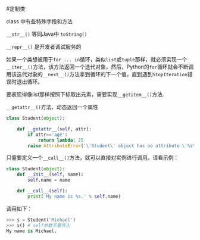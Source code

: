 #定制类

class  中有些特殊字段和方法

`__str__()` 等同Java中 `toString()`

`__repr__()` 是开发者调试服务的


如果一个类想被用于`for ... in`循环，类似`list`或`tuple`那样，就必须实现一个`__iter__()`方法，该方法返回一个迭代对象，然后，Python的`for`循环就会不断调用该迭代对象的`__next__()`方法拿到循环的下一个值，直到遇到`StopIteration`错误时退出循环。


要表现得像list那样按照下标取出元素，需要实现`__getitem__()`方法.


`__getattr__()`方法，动态返回一个属性

```py
class Student(object):

    def __getattr__(self, attr):
        if attr=='age':
            return lambda: 25
        raise AttributeError('\'Student\' object has no attribute \'%s\'' % attr)
```


只需要定义一个`__call__()`方法，就可以直接对实例进行调用。请看示例：
```py
class Student(object):
    def __init__(self, name):
        self.name = name

    def __call__(self):
        print('My name is %s.' % self.name)
```
调用如下：
```py
>>> s = Student('Michael')
>>> s() # self参数不要传入
My name is Michael.
```
